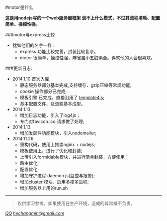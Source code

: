 #motor是什么

**这是用nodejs写的一个web服务器框架
谈不上什么模式，不过其流程清晰、配置简单、操控性强。**

###motor与express比较

* 犹如他们的名字一样：
   * express 功能比较完善，封装比较复杂。
   * motor 很简单，操控性强，麻雀虽小五脏俱全。喜欢他的人会很喜欢。


###更新日志:

* 2014.1.10 首次入库
   * 静态服务器部分基本完成,支持缓存、gzip压缩等常规功能;
   * cookie 操作部分已完成;
   * 模板引擎 已完成，直接沿用了 [template4js](https://github.com/hechangmin/template4js);
   * 基本配置文件、及流程基本成型。
* 2014.1.13
   * 增加日志功能，引入了log4js；
   * 专门对favicon.ico 请求做了处理;
* 2014.1.13
   * 增加发邮件功能模块，引入nodemailer;
* 2014.11.26
   * 重构代码，使用上推崇nginx + nodejs;
   * 模板使用上，进行了优化和封装;
   * 上传引入formidable模块，并进行简单封装，方便使用；
   * 路由优化;
   * 配置优化;
   * 增加守护进程 daemon.js(监控与报警);
   * 增加cluster 模块，启用多核多进程;
   * 增加服务器上用的run.sh

----------------------------

>仅供学习参考，如果使用在生产环境，造成的异常概不负责。

*[QQ](//Message/?Uin=51411970)*
*[hechangmin@gmail.com](mailto://hechangmin@gmail.com)*
